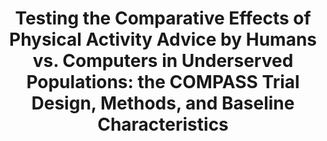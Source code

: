 ---
name: "Testing The Comparative Effects Of Physical"
title: "Testing the Comparative Effects of Physical Activity Advice by Humans vs. Computers in Underserved Populations:
	           the COMPASS Trial Design, Methods, and Baseline Characteristics"
journal: "journal name" 
project: null
event: "Contemporary Clinical Trials, 61, 115-125"
authors:
- name: "King, A."
- name: "Campero, I."
- name: "Sheats, J."
- name: "Sweet, C."
- name: "Garcia, D."
- name: "Chazaro, A."
- name: "Blanco, G."
- name: "Fierros, F."
- name: "Diaz, J."
- name: "Done, M."
- name: "Hauser, M."
- name: "Ahn, D."
- name: "Fernandez, J."
- name: "Bickmore, T."
year: 2017
resources: null
external_url: null
draft: false 
headless: true
---